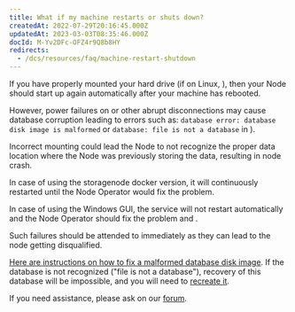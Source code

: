 ```yaml
---
title: What if my machine restarts or shuts down?
createdAt: 2022-07-29T20:16:45.000Z
updatedAt: 2023-03-03T08:35:46.000Z
docId: M-Yv2DFc-OFZ4r9Q8b8HY
redirects:
  - /dcs/resources/faq/machine-restart-shutdown
---
```


If you have properly mounted your hard drive (if on Linux, [](docId\:nZeFxmawYPdgkwUPy6f9s)), then your Node should start up again automatically after your machine has rebooted.&#x20;

However, power failures on [](docId\:hbCGTv1ZLLR2-kpSaGEXw) or other abrupt disconnections may cause database corruption leading to errors such as: `database error: database disk image is malformed` or `database: file is not a database` in [](docId\:O68S24Iww4ZEnVk8yO7Mv)).

Incorrect mounting could lead the Node to not recognize the proper data location where the Node was previously storing the data, resulting in node crash.

In case of using the storagenode docker version, it will continuously restarted until the Node Operator would fix the problem.

In case of using the Windows GUI, the service will not restart automatically and the Node Operator should fix the problem and [](docId\:Zh_lD6UPciHT53wOWuAoD).

Such failures should be attended to immediately as they can lead to the node getting disqualified.

[Here are instructions on how to fix a malformed database disk image](https://support.storj.io/hc/en-us/articles/360029309111-How-to-fix-a-database-disk-image-is-malformed-). If the database is not recognized ("file is not a database"), recovery of this database will be impossible, and you will need to [recreate it](https://support.storj.io/hc/en-us/articles/4403032417044-How-to-fix-database-file-is-not-a-database-error).

If you need assistance, please ask on our [forum](https://forum.storj.io/c/sno-category).
